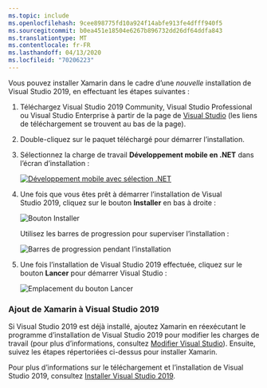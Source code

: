 ```yaml
---
ms.topic: include
ms.openlocfilehash: 9cee898775fd10a924f14abfe913fe4dfff940f5
ms.sourcegitcommit: b0ea451e18504e6267b896732dd26df64ddfa843
ms.translationtype: MT
ms.contentlocale: fr-FR
ms.lasthandoff: 04/13/2020
ms.locfileid: "70206223"
---
```

Vous pouvez installer Xamarin dans le cadre d’une _nouvelle_ installation de Visual Studio 2019, en effectuant les étapes suivantes :

1. Téléchargez Visual Studio 2019 Community, Visual Studio Professional ou Visual Studio Enterprise à partir de la page de [Visual Studio](https://visualstudio.microsoft.com/vs/) (les liens de téléchargement se trouvent au bas de la page).

2. Double-cliquez sur le paquet téléchargé pour démarrer l’installation.

3. Sélectionnez la charge de travail **Développement mobile en .NET** dans l’écran d’installation :

    [![Développement mobile avec sélection .NET](~/get-started/installation/windows-images/vs2019-mobile-dev-workload-sml.png)](~/get-started/installation/windows-images/vs2019-mobile-dev-workload.png#lightbox)

4. Une fois que vous êtes prêt à démarrer l’installation de Visual Studio 2019, cliquez sur le bouton **Installer** en bas à droite :

    ![Bouton Installer](~/get-started/installation/windows-images/vs2019-click-install.png)

   Utilisez les barres de progression pour superviser l’installation :

    ![Barres de progression pendant l’installation](~/get-started/installation/windows-images/vs2019-progress-bars.png)

5. Une fois l’installation de Visual Studio 2019 effectuée, cliquez sur le bouton **Lancer** pour démarrer Visual Studio :

    ![Emplacement du bouton Lancer](~/get-started/installation/windows-images/vs2019-launch.png)

<a name="vs2019" />

### <a name="adding-xamarin-to-visual-studio-2019"></a>Ajout de Xamarin à Visual Studio 2019

Si Visual Studio 2019 est déjà installé, ajoutez Xamarin en réexécutant le programme d’installation de Visual Studio 2019 pour modifier les charges de travail (pour plus d’informations, consultez [Modifier Visual Studio](https://docs.microsoft.com/visualstudio/install/modify-visual-studio)). Ensuite, suivez les étapes répertoriées ci-dessus pour installer Xamarin.

Pour plus d’informations sur le téléchargement et l’installation de Visual Studio 2019, consultez [Installer Visual Studio 2019](https://docs.microsoft.com/visualstudio/install/install-visual-studio).
